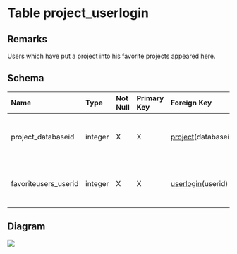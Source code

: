 # Table project\_userlogin #
## Remarks ##
Users which have put a project into his favorite projects appeared here.

## Schema ##
| **Name** | **Type** | **Not Null** | **Primary Key** | **Foreign Key** | **Remarks** |
|:---------|:---------|:-------------|:----------------|:----------------|:------------|
| project\_databaseid | integer  | X            | X               | [project](project.md)(databaseid) | This is a foreign key to the table project. |
| favoriteusers\_userid | integer  | X            | X               | [userlogin](userlogin.md)(userid) | This is a foreign key to the table userlogin. |

## Diagram ##
<img src='http://www.sigmah.org/svg_load.php?file=http://sigma-h.googlecode.com/svn/wiki/diagrams/project_userlogin.svg' />
